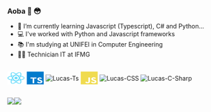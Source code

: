 ### Aoba 👋 :flushed:

- 🌱 I’m currently learning Javascript (Typescript), C# and Python...
- 💻 I've worked with Python and Javascript frameworks
- :books: I'm studying at UNIFEI in Computer Engineering
- :man_student: Technician IT at IFMG

<div style="display: inline_block"><br>
 <img align="center" alt="Lucas-React" height="30" width="40" src="https://raw.githubusercontent.com/devicons/devicon/master/icons/react/react-original.svg">
 <img align="center" alt="Lucas-Ts" height="30" width="40" src="https://raw.githubusercontent.com/devicons/devicon/master/icons/typescript/typescript-plain.svg">
  <img align="center" alt="Lucas-Ts" height="40" width="40"src="https://cdn.jsdelivr.net/gh/devicons/devicon@latest/icons/nodejs/nodejs-original-wordmark.svg" />
  <img align="center" alt="Lucas-Js" height="30" width="40" src="https://raw.githubusercontent.com/devicons/devicon/master/icons/javascript/javascript-plain.svg">
  <img align="center" alt="Lucas-CSS" height="40" width="40" src="https://cdn.jsdelivr.net/gh/devicons/devicon@latest/icons/python/python-original.svg" />
  <img align="center" alt="Lucas-C-Sharp" height="40" width="40" src="https://cdn.jsdelivr.net/gh/devicons/devicon@latest/icons/csharp/csharp-original.svg" />
</div>
 
## 

<div style="display: flex"
 <a href="https://api.whatsapp.com/send/?phone=%2B5533998076743&text&type=phone_number&app_absent=0">
  <img src="https://img.shields.io/badge/WhatsApp-25D366?style=for-the-badge&logo=whatsapp&logoColor=white" />
 </a>
  <a href="[https://www.linkedin.com/in/lucas-rocha-fernandes-224927187/](https://www.linkedin.com/in/lucas-rocha-fernandes-224927187/)">
  <img src="https://img.shields.io/badge/LinkedIn-0077B5?style=for-the-badge&logo=linkedin&logoColor=white" />
 </a>
</div>



